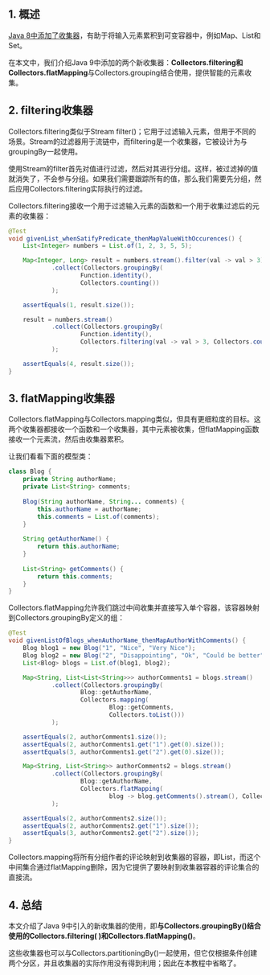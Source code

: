 ## 1. 概述

[Java 8中添加了收集器](https://docs.oracle.com/en/java/javase/11/docs/api/java.base/java/util/stream/Collectors.html)，有助于将输入元素累积到可变容器中，例如Map、List和Set。

在本文中，我们介绍Java 9中添加的两个新收集器：**Collectors.filtering和Collectors.flatMapping**与Collectors.grouping结合使用，提供智能的元素收集。

## 2. filtering收集器

Collectors.filtering类似于Stream filter()；它用于过滤输入元素，但用于不同的场景。Stream的过滤器用于流链中，而filtering是一个收集器，它被设计为与groupingBy一起使用。

使用Stream的filter首先对值进行过滤，然后对其进行分组。这样，被过滤掉的值就消失了，不会参与分组。如果我们需要跟踪所有的值，那么我们需要先分组，然后应用Collectors.filtering实际执行的过滤。

Collectors.filtering接收一个用于过滤输入元素的函数和一个用于收集过滤后的元素的收集器：

```java
@Test
void givenList_whenSatifyPredicate_thenMapValueWithOccurences() {
	List<Integer> numbers = List.of(1, 2, 3, 5, 5);

	Map<Integer, Long> result = numbers.stream().filter(val -> val > 3)
			.collect(Collectors.groupingBy(
					Function.identity(), 
					Collectors.counting())
			);

	assertEquals(1, result.size());

	result = numbers.stream()
			.collect(Collectors.groupingBy(
					Function.identity(), 
					Collectors.filtering(val -> val > 3, Collectors.counting()))
			);

	assertEquals(4, result.size());
}
```

## 3. flatMapping收集器

Collectors.flatMapping与Collectors.mapping类似，但具有更细粒度的目标。这两个收集器都接收一个函数和一个收集器，其中元素被收集，但flatMapping函数接收一个元素流，然后由收集器累积。

让我们看看下面的模型类：

```java
class Blog {
    private String authorName;
    private List<String> comments;
    
    Blog(String authorName, String... comments) {
        this.authorName = authorName;
        this.comments = List.of(comments);
    }
    
    String getAuthorName() {
        return this.authorName;
    }
    
    List<String> getComments() {
        return this.comments;
    }
}
```

Collectors.flatMapping允许我们跳过中间收集并直接写入单个容器，该容器映射到Collectors.groupingBy定义的组：

```java
@Test
void givenListOfBlogs_whenAuthorName_thenMapAuthorWithComments() {
	Blog blog1 = new Blog("1", "Nice", "Very Nice");
	Blog blog2 = new Blog("2", "Disappointing", "Ok", "Could be better");
	List<Blog> blogs = List.of(blog1, blog2);

	Map<String, List<List<String>>> authorComments1 = blogs.stream()
			.collect(Collectors.groupingBy(
					Blog::getAuthorName, 
					Collectors.mapping(
							Blog::getComments, 
							Collectors.toList()))
			);

	assertEquals(2, authorComments1.size());
	assertEquals(2, authorComments1.get("1").get(0).size());
	assertEquals(3, authorComments1.get("2").get(0).size());

	Map<String, List<String>> authorComments2 = blogs.stream()
			.collect(Collectors.groupingBy(
					Blog::getAuthorName, 
					Collectors.flatMapping(
							blog -> blog.getComments().stream(), Collectors.toList()))
			);

	assertEquals(2, authorComments2.size());
	assertEquals(2, authorComments2.get("1").size());
	assertEquals(3, authorComments2.get("2").size());
}
```

Collectors.mapping将所有分组作者的评论映射到收集器的容器，即List，而这个中间集合通过flatMapping删除，因为它提供了要映射到收集器容器的评论集合的直接流。

## 4. 总结

本文介绍了Java 9中引入的新收集器的使用，即**与Collectors.groupingBy()结合使用的Collectors.filtering( )和Collectors.flatMapping()**。

这些收集器也可以与Collectors.partitioningBy()一起使用，但它仅根据条件创建两个分区，并且收集器的实际作用没有得到利用；因此在本教程中省略了。